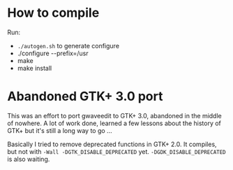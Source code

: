# How to compile

Run:
- `./autogen.sh` to generate configure
- ./configure --prefix=/usr
- make
- make install

# Abandoned GTK+ 3.0 port

This was an effort to port gwaveedit to GTK+ 3.0, abandoned in the middle of nowhere. A lot of work done, learned a few lessons about the history of GTK+ but it's still a long way to go ...

Basically I tried to remove deprecated functions in GTK+ 2.0. It compiles, but not with `-Wall -DGTK_DISABLE_DEPRECATED` yet. `-DGDK_DISABLE_DEPRECATED` is also waiting.
